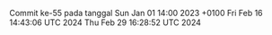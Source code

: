 Commit ke-55 pada tanggal Sun Jan 01 14:00 2023 +0100
Fri Feb 16 14:43:06 UTC 2024
Thu Feb 29 16:28:52 UTC 2024
